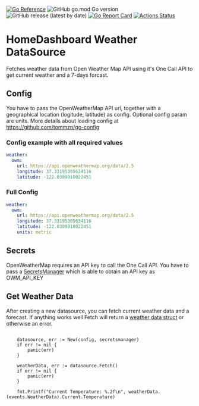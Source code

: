 [![Go Reference](https://pkg.go.dev/badge/github.com/tommzn/hdb-datasource-weather.svg)](https://pkg.go.dev/github.com/tommzn/hdb-datasource-weather)
![GitHub go.mod Go version](https://img.shields.io/github/go-mod/go-version/tommzn/hdb-datasource-weather)
![GitHub release (latest by date)](https://img.shields.io/github/v/release/tommzn/hdb-datasource-weather)
[![Go Report Card](https://goreportcard.com/badge/github.com/tommzn/hdb-datasource-weather)](https://goreportcard.com/report/github.com/tommzn/hdb-datasource-weather)
[![Actions Status](https://github.com/tommzn/hdb-datasource-weather/actions/workflows/go.pkg.auto-ci.yml/badge.svg)](https://github.com/tommzn/hdb-datasource-weather/actions)

# HomeDashboard Weather DataSource
Fetches weather data from Open Weather Map API using it's One Call API to get current weather and a 7-days forcast.

## Config
You have to pass the OpenWeatherMap API url, together with a geographical location (logitude, latitude) as config. Optional config param are units.
More details about loading config at https://github.com/tommzn/go-config

### Config example with all required values
```yaml
weather:
  owm:
    url: https://api.openweathermap.org/data/2.5
    longitude: 37.33195305634116 
    latitude: -122.0309010022451
```

### Full Config
```yaml
weather:
  owm:
    url: https://api.openweathermap.org/data/2.5
    longitude: 37.33195305634116 
    latitude: -122.0309010022451
    units: metric
```

## Secrets
OpenWeatherMap requires an API key to call the One Call API. You have to pass a [SecretsManager](https://github.com/tommzn/go-secrets) which is able to obtain an API key as OWM_API_KEY

## Get Weather Data
After creating a new datasource, you can fetch current weather data and a forecast. If anything works well Fetch will return a [weather data struct](https://github.com/tommzn/hdb-events-go/blob/main/weather.pb.go) or otherwise an error.
```golang

    datasource, err := New(config, secretsmanager)
    if err != nil {
        panic(err)
    }

    weatherData, err := datasource.Fetch()
    if err != nil {
        panic(err)
    }

    fmt.Printf("Current Temperature: %.2f\n", weatherData.(events.WeatherData).Current.Temperature)
```
